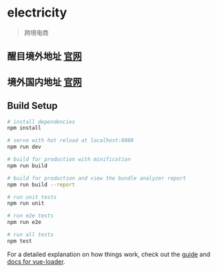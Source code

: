 # electricity

> 跨境电商
## 醒目境外地址  [官网](https://www.jimhalo.com/)
## 境外国内地址  [官网](http://114.115.211.170:8080/)
## Build Setup
``` bash
# install dependencies
npm install

# serve with hot reload at localhost:8080
npm run dev

# build for production with minification
npm run build

# build for production and view the bundle analyzer report
npm run build --report

# run unit tests
npm run unit

# run e2e tests
npm run e2e

# run all tests
npm test
```

For a detailed explanation on how things work, check out the [guide](http://vuejs-templates.github.io/webpack/) and [docs for vue-loader](http://vuejs.github.io/vue-loader).

